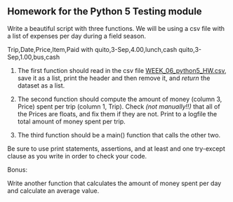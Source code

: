 ## Homework for the Python 5 Testing module

Write a beautiful script with three functions. We will be using a csv file with a list of expenses per day during a field season.

Trip,Date,Price,Item,Paid with
quito,3-Sep,4.00,lunch,cash
quito,3-Sep,1.00,bus,cash

 1. The first function should read in the csv file [WEEK_06_python5_HW.csv](WEEK_06_python5_HW.csv), save it as a list, print the header and then remove it, and *return* the dataset as a list.

 2. The second function should compute the amount of money (column 3, Price) spent per trip (column 1, Trip). Check *(not manually!!)* that all of the Prices are floats, and fix them if they are not. Print to a logfile the total amount of money spent per trip.

 3. The third function should be a main() function that calls the other two.

Be sure to use print statements, assertions, and at least and one try-except clause as you write
in order to check your code. 


Bonus:

Write another function that calculates the amount of money spent per day and calculate an average value.

